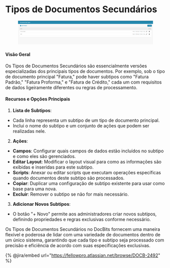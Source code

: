 # Tipos de Documentos Secundários

<figure><img src="../../../../.gitbook/assets/Bildschirmfoto 2024-05-08 um 08.54.08.png" alt=""><figcaption></figcaption></figure>

#### Visão Geral

Os Tipos de Documentos Secundários são essencialmente versões especializadas dos principais tipos de documentos. Por exemplo, sob o tipo de documento principal "Fatura," pode haver subtipos como "Fatura Padrão," "Fatura Proforma," e "Fatura de Crédito," cada um com requisitos de dados ligeiramente diferentes ou regras de processamento.

#### Recursos e Opções Principais

1. **Lista de Subtipos**:
* Cada linha representa um subtipo de um tipo de documento principal.
* Inclui o nome do subtipo e um conjunto de ações que podem ser realizadas nele.
2. **Ações**:
* **Campos**: Configurar quais campos de dados estão incluídos no subtipo e como eles são gerenciados.
* **Editar Layout**: Modificar o layout visual para como as informações são exibidas e inseridas para este subtipo.
* **Scripts**: Anexar ou editar scripts que executam operações específicas quando documentos deste subtipo são processados.
* **Copiar**: Duplicar uma configuração de subtipo existente para usar como base para uma nova.
* **Excluir**: Remover o subtipo se não for mais necessário.
3. **Adicionar Novos Subtipos**:
* O botão "+ Novo" permite aos administradores criar novos subtipos, definindo propriedades e regras exclusivas conforme necessário.

Os Tipos de Documentos Secundários no DocBits fornecem uma maneira flexível e poderosa de lidar com uma variedade de documentos dentro de um único sistema, garantindo que cada tipo e subtipo seja processado com precisão e eficiência de acordo com suas especificações exclusivas.

{% @jira/embed url="https://fellowpro.atlassian.net/browse/DOCB-2492" %}
